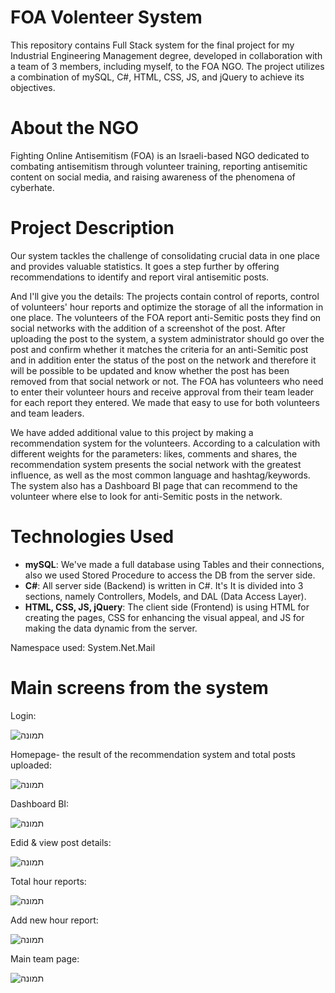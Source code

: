 # FOA Volenteer System

This repository contains Full Stack system for the final project for my Industrial Engineering Management degree, developed in collaboration with a team of 3 members, including myself, to the FOA NGO. The project utilizes a combination of mySQL, C#, HTML, CSS, JS, and jQuery to achieve its objectives.

# About the NGO

Fighting Online Antisemitism (FOA) is an Israeli-based NGO dedicated to combating antisemitism through volunteer training, reporting antisemitic content on social media, and raising awareness of the phenomena of cyberhate.

# Project Description

Our system tackles the challenge of consolidating crucial data in one place and provides valuable statistics. It goes a step further by offering recommendations to identify and report viral antisemitic posts.

And I'll give you the details:
The projects contain control of reports, control of volunteers' hour reports and optimize the storage of all the information in one place.
The volunteers of the FOA report anti-Semitic posts they find on social networks with the addition of a screenshot of the post. After uploading the post to the system, a system administrator should go over the post and confirm whether it matches the criteria for an anti-Semitic post and in addition enter the status of the post on the network and therefore it will be possible to be updated and know whether the post has been removed from that social network or not.
The FOA has volunteers who need to enter their volunteer hours and receive approval from their team leader for each report they entered. We made that easy to use for both volunteers and team leaders. 

We have added additional value to this project by making a recommendation system for the volunteers. According to a calculation with different weights for the parameters: likes, comments and shares, the recommendation system presents the social network with the greatest influence, as well as the most common language and hashtag/keywords. The system also has a Dashboard BI page that can recommend to the volunteer where else to look for anti-Semitic posts in the network.

# Technologies Used

 * **mySQL**: We've made a full database using Tables and their connections, also we used Stored Procedure to access the DB from the server side.
 * **C#**: All server side (Backend) is written in C#. It's It is divided into 3 sections, namely Controllers, Models, and DAL (Data Access Layer).
 * **HTML, CSS, JS, jQuery**: The client side (Frontend) is using HTML for creating the pages, CSS for enhancing the visual appeal, and JS for making the data dynamic from the server.

Namespace used: System.Net.Mail

# Main screens from the system

Login:

![תמונה](https://github.com/LotemWolbrum/FOA_volenteer_system_project/assets/105001516/0f5d93fd-0c2e-402c-9f29-fb7f65dc4fac)

Homepage- the result of the recommendation system and total posts uploaded:

![תמונה](https://github.com/LotemWolbrum/FOA_volenteer_system_project/assets/105001516/39f2d2fb-391a-4886-8302-95e029e34d69)

Dashboard BI:

![תמונה](https://github.com/LotemWolbrum/FOA_volenteer_system_project/assets/105001516/fff015c2-aa7a-43a2-bf20-e5f6badb9410)

Edid & view post details:

![תמונה](https://github.com/LotemWolbrum/FOA_volenteer_system_project/assets/105001516/47c7c2e7-a180-47cd-9eb1-a7f0ba4ba003)


Total hour reports:

![תמונה](https://github.com/LotemWolbrum/FOA_volenteer_system_project/assets/105001516/73a731ed-1bd6-4262-ad7d-a322472df721)

Add new hour report:

![תמונה](https://github.com/LotemWolbrum/FOA_volenteer_system_project/assets/105001516/ad24da5a-df45-4bca-8d94-2c384a57421d)

Main team page:

![תמונה](https://github.com/LotemWolbrum/FOA_volenteer_system_project/assets/105001516/a431d416-6d1b-4dc1-b0df-1262fe332bf8)




